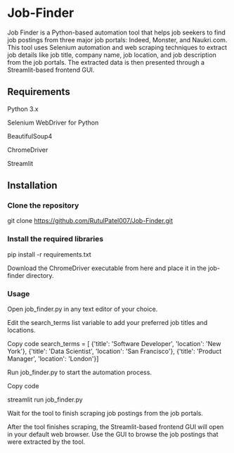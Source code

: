# Job-Finder
Job Finder is a Python-based automation tool that helps job seekers to find job postings from three major job portals: Indeed, Monster, and Naukri.com. This tool uses Selenium automation and web scraping techniques to extract job details like job title, company name, job location, and job description from the job portals. The extracted data is then presented through a Streamlit-based frontend GUI.

## Requirements
Python 3.x

Selenium WebDriver for Python

BeautifulSoup4

ChromeDriver

Streamlit

## Installation

### Clone the repository

git clone https://github.com/RutulPatel007/Job-Finder.git
  
### Install the required libraries

pip install -r requirements.txt

Download the ChromeDriver executable from here and place it in the job-finder directory.
  
### Usage
Open job_finder.py in any text editor of your choice.

Edit the search_terms list variable to add your preferred job titles and locations.

Copy code
search_terms = [    {'title': 'Software Developer', 'location': 'New York'},    {'title': 'Data Scientist', 'location': 'San Francisco'},    {'title': 'Product Manager', 'location': 'London'}]
  
Run job_finder.py to start the automation process.

Copy code

streamlit run job_finder.py

Wait for the tool to finish scraping job postings from the job portals.

After the tool finishes scraping, the Streamlit-based frontend GUI will open in your default web browser. Use the GUI to browse the job postings that were extracted by the tool.
